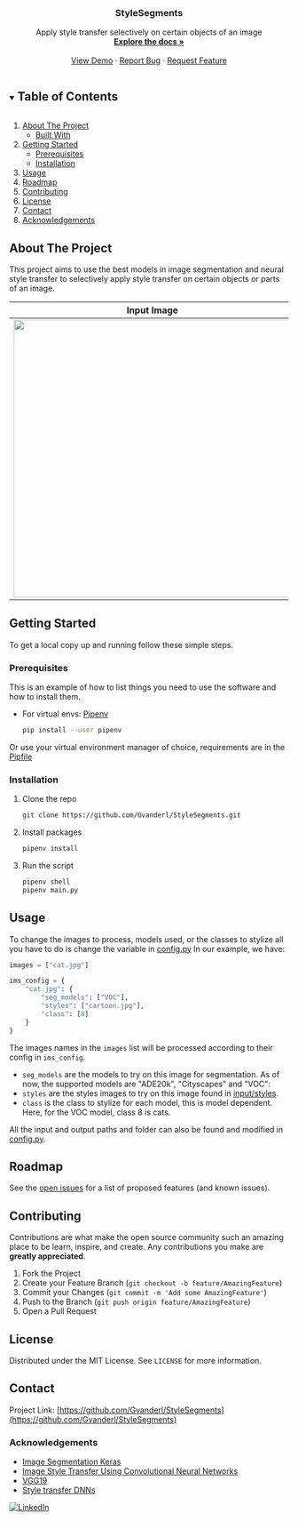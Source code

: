 <!-- PROJECT SHIELDS -->
<!--
*** I'm using markdown "reference style" links for readability.
*** Reference links are enclosed in brackets [ ] instead of parentheses ( ).
*** See the bottom of this document for the declaration of the reference variables
*** for contributors-url, forks-url, etc. This is an optional, concise syntax you may use.
*** https://www.markdownguide.org/basic-syntax/#reference-style-links
-->



<!-- PROJECT LOGO -->
<br />
<p align="center">
  <a 
    href="https://github.com/Gvanderl/StyleSegments">
  </a>

  <h3 align="center">StyleSegments</h3>

  <p align="center">
    Apply style transfer selectively on certain objects of an image
    <br />
    <a href="https://github.com/Gvanderl/StyleSegments"><strong>Explore the docs »</strong></a>
    <br />
    <br />
    <a href="https://github.com/Gvanderl/StyleSegments">View Demo</a>
    ·
    <a href="https://github.com/Gvanderl/StyleSegments/issues">Report Bug</a>
    ·
    <a href="https://github.com/Gvanderl/StyleSegments/issues">Request Feature</a>
  </p>




<!-- TABLE OF CONTENTS -->
<details open="open">
  <summary><h2 style="display: inline-block">Table of Contents</h2></summary>
  <ol>
    <li>
      <a href="#about-the-project">About The Project</a>
      <ul>
        <li><a href="#built-with">Built With</a></li>
      </ul>
    </li>
    <li>
      <a href="#getting-started">Getting Started</a>
      <ul>
        <li><a href="#prerequisites">Prerequisites</a></li>
        <li><a href="#installation">Installation</a></li>
      </ul>
    </li>
    <li><a href="#usage">Usage</a></li>
    <li><a href="#roadmap">Roadmap</a></li>
    <li><a href="#contributing">Contributing</a></li>
    <li><a href="#license">License</a></li>
    <li><a href="#contact">Contact</a></li>
    <li><a href="#acknowledgements">Acknowledgements</a></li>
  </ol>
</details>



<!-- ABOUT THE PROJECT -->
## About The Project

This project aims to use the best models in image segmentation and neural style transfer to selectively 
apply style transfer on certain objects or parts of an image.

Input Image             |Input Style                | Output image
:----------------------:|:-----------------------:|:----------------:
<img src="https://raw.githubusercontent.com/Gvanderl/StyleSegments/master/input/images/cat.jpg" width="500" />|<img src="https://raw.githubusercontent.com/Gvanderl/StyleSegments/master/input/styles/cartoon.jpg" width="350"/>|<img src="https://raw.githubusercontent.com/Gvanderl/StyleSegments/master/output/combined/cat_cartoon.jpeg" width="500" />






<!-- GETTING STARTED -->
## Getting Started

To get a local copy up and running follow these simple steps.

### Prerequisites

This is an example of how to list things you need to use the software and how to install them.
* For virtual envs: [Pipenv](https://pipenv-fork.readthedocs.io/en/latest/install.html)
  ```sh
  pip install --user pipenv
  ```
Or use your virtual environment manager of choice, requirements are in the [Pipfile](Pipfile)

### Installation

1. Clone the repo
   ```sh
   git clone https://github.com/Gvanderl/StyleSegments.git
   ```
2. Install packages
   ```sh
   pipenv install
   ```
3. Run the script
    ```sh
    pipenv shell
    pipenv main.py
    ```


<!-- USAGE EXAMPLES -->
## Usage

To change the images to process, models used, or the classes to stylize all you have to do is change the variable in [config.py](config.py)
In our example, we have:
```python
images = ["cat.jpg"]

ims_config = {
    "cat.jpg": {
        "seg_models": ["VOC"],
        "styles": ["cartoon.jpg"],
        "class": [8]
    }
}
```
The images names in the `images` list will be processed according to their config in `ims_config`. 
* `seg_models` are the models to try on this image for segmentation. As of now, the supported models are "ADE20k", "Cityscapes" and "VOC":
* `styles` are the styles images to try on this image found in [input/styles](input/styles).
* `class` is the class to stylize for each model, this is model dependent. Here, for the VOC model, class 8 is cats.

All the input and output paths and folder can also be found and modified in [config.py](config.py).

<!-- ROADMAP -->
## Roadmap

See the [open issues](https://github.com/Gvanderl/StyleSegments/issues) for a list of proposed features (and known issues).

<!-- CONTRIBUTING -->
## Contributing

Contributions are what make the open source community such an amazing place to be learn, inspire, and create. Any contributions you make are **greatly appreciated**.

1. Fork the Project
2. Create your Feature Branch (`git checkout -b feature/AmazingFeature`)
3. Commit your Changes (`git commit -m 'Add some AmazingFeature'`)
4. Push to the Branch (`git push origin feature/AmazingFeature`)
5. Open a Pull Request



<!-- LICENSE -->
## License

Distributed under the MIT License. See `LICENSE` for more information.


<!-- CONTACT -->
## Contact

Project Link: [https://github.com/Gvanderl/StyleSegments](https://github.com/Gvanderl/StyleSegments)

### Acknowledgements

* [Image Segmentation Keras](https://github.com/divamgupta/image-segmentation-keras)
* [Image Style Transfer Using Convolutional Neural Networks](https://www.cv-foundation.org/openaccess/content_cvpr_2016/papers/Gatys_Image_Style_Transfer_CVPR_2016_paper.pdf)
* [VGG19](https://arxiv.org/abs/1409.1556)
* [Style transfer DNNs](https://github.com/LaurentVeyssier/Style-transfer-with-Deep-Neural-Network)


[![LinkedIn][linkedin-shield]][https://www.linkedin.com/in/ga%C3%ABl-van-der-lee-731b26143/]

<!-- MARKDOWN LINKS & IMAGES -->
<!-- https://www.markdownguide.org/basic-syntax/#reference-style-links -->
[contributors-shield]: https://img.shields.io/github/contributors/Gvanderl/repo.svg?style=for-the-badge
[contributors-url]: https://github.com/Gvanderl/repo/graphs/contributors
[forks-shield]: https://img.shields.io/github/forks/Gvanderl/repo.svg?style=for-the-badge
[forks-url]: https://github.com/Gvanderl/repo/network/members
[stars-shield]: https://img.shields.io/github/stars/Gvanderl/repo.svg?style=for-the-badge
[stars-url]: https://github.com/Gvanderl/repo/stargazers
[issues-shield]: https://img.shields.io/github/issues/Gvanderl/repo.svg?style=for-the-badge
[issues-url]: https://github.com/Gvanderl/repo/issues
[license-shield]: https://img.shields.io/github/license/Gvanderl/repo.svg?style=for-the-badge
[license-url]: https://github.com/Gvanderl/repo/blob/master/LICENSE.txt
[linkedin-shield]: https://img.shields.io/badge/-LinkedIn-black.svg?style=for-the-badge&logo=linkedin&colorB=555
[https://www.linkedin.com/in/ga%C3%ABl-van-der-lee-731b26143/]: https://linkedin.com/in/Gvanderl
